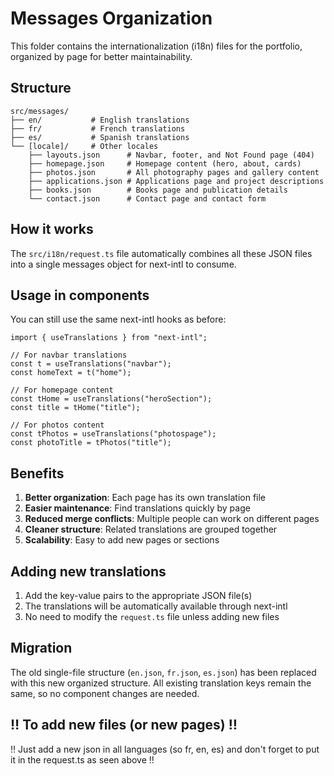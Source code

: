 # Messages Organization

This folder contains the internationalization (i18n) files for the portfolio, organized by page for better maintainability.

## Structure

```
src/messages/
├── en/           # English translations
├── fr/           # French translations
├── es/           # Spanish translations
└── [locale]/     # Other locales
    ├── layouts.json      # Navbar, footer, and Not Found page (404)
    ├── homepage.json     # Homepage content (hero, about, cards)
    ├── photos.json       # All photography pages and gallery content
    ├── applications.json # Applications page and project descriptions
    ├── books.json        # Books page and publication details
    └── contact.json      # Contact page and contact form
```

## How it works

The `src/i18n/request.ts` file automatically combines all these JSON files into a single messages object for next-intl to consume.

## Usage in components

You can still use the same next-intl hooks as before:

```tsx
import { useTranslations } from "next-intl";

// For navbar translations
const t = useTranslations("navbar");
const homeText = t("home");

// For homepage content
const tHome = useTranslations("heroSection");
const title = tHome("title");

// For photos content
const tPhotos = useTranslations("photospage");
const photoTitle = tPhotos("title");
```

## Benefits

1. **Better organization**: Each page has its own translation file
2. **Easier maintenance**: Find translations quickly by page
3. **Reduced merge conflicts**: Multiple people can work on different pages
4. **Cleaner structure**: Related translations are grouped together
5. **Scalability**: Easy to add new pages or sections

## Adding new translations

1. Add the key-value pairs to the appropriate JSON file(s)
2. The translations will be automatically available through next-intl
3. No need to modify the `request.ts` file unless adding new files

## Migration

The old single-file structure (`en.json`, `fr.json`, `es.json`) has been replaced with this new organized structure. All existing translation keys remain the same, so no component changes are needed.

## ‼️ To add new files (or new pages) ‼️

‼️ Just add a new json in all languages (so fr, en, es) and don't forget to put it in the request.ts as seen above ‼️
